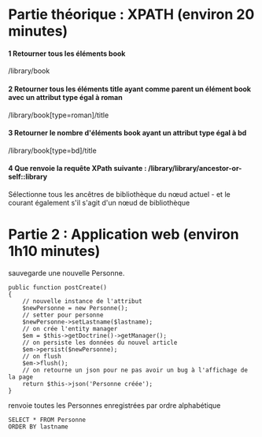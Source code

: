 
# Partie théorique : XPATH (environ 20 minutes)

#### 1 Retourner tous les éléments book

/library/book

#### 2 Retourner tous les éléments title ayant comme parent un élément book avec un attribut type égal à roman

/library/book[type=roman]/title

#### 3 Retourner le nombre d'éléments book ayant un attribut type égal à bd

/library/book[type=bd]/title

#### 4 Que renvoie la requête XPath suivante :  /library/library/ancestor-or-self::library

Sélectionne tous les ancêtres de bibliothèque du nœud actuel - et le courant également s'il s'agit d'un nœud de bibliothèque


# Partie 2 : Application web (environ 1h10 minutes)

sauvegarde une nouvelle Personne.

```
public function postCreate()
{
    // nouvelle instance de l'attribut
    $newPersonne = new Personne();
    // setter pour personne
    $newPersonne->setLastname($lastname);
    // on crée l'entity manager
    $em = $this->getDoctrine()->getManager();
    // on persiste les données du nouvel article
    $em->persist($newPersonne);
    // on flush
    $em->flush();
    // on retourne un json pour ne pas avoir un bug à l'affichage de la page
    return $this->json('Personne créée');
}
```
renvoie toutes les Personnes enregistrées par ordre alphabétique

```
SELECT * FROM Personne 
ORDER BY lastname
```

